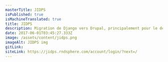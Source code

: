 ```yaml
---
masterTitle: JIDPS
isPublished: true
isMachineTranslated: true
title: JIDPS
description: Migration de Django vers Drupal, principalement pour le développement de maquettes et de modèles frontaux.
date: 2017-06-01T03:45:27.333Z
image: /assets/content/jidps.png
imageAlt: JIDPS img
gitLink:
siteLink: https://jidps.rndsphere.com/account/login/?next=/
---
```

